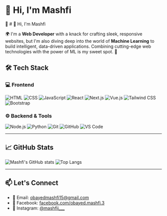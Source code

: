 # 👋 Hi, I'm Mashfi

🚀 # 👋 Hi, I'm Mashfi

🌍 I'm a **Web Developer** with a knack for crafting sleek, responsive websites, but I'm also diving deep into the world of **Machine Learning** to build intelligent, data-driven applications. Combining cutting-edge web technologies with the power of ML is my sweet spot. 🚀


## 🛠 Tech Stack

### 💻 Frontend
![HTML](https://img.shields.io/badge/-HTML5-E34F26?style=flat&logo=html5&logoColor=white)
![CSS](https://img.shields.io/badge/-CSS3-1572B6?style=flat&logo=css3)
![JavaScript](https://img.shields.io/badge/-JavaScript-F7DF1E?style=flat&logo=javascript&logoColor=black)
![React](https://img.shields.io/badge/-React-61DAFB?style=flat&logo=react&logoColor=black)
![Next.js](https://img.shields.io/badge/-Next.js-000000?style=flat&logo=next.js)
![Vue.js](https://img.shields.io/badge/-Vue.js-4FC08D?style=flat&logo=vue.js)
![Tailwind CSS](https://img.shields.io/badge/-Tailwind%20CSS-38B2AC?style=flat&logo=tailwind-css)
![Bootstrap](https://img.shields.io/badge/-Bootstrap-563D7C?style=flat&logo=bootstrap)

### ⚙️ Backend & Tools
![Node.js](https://img.shields.io/badge/-Node.js-339933?style=flat&logo=node.js&logoColor=white)
![Python](https://img.shields.io/badge/-Python-3776AB?style=flat&logo=python&logoColor=white)
![Git](https://img.shields.io/badge/-Git-F05032?style=flat&logo=git&logoColor=white)
![GitHub](https://img.shields.io/badge/-GitHub-181717?style=flat&logo=github)
![VS Code](https://img.shields.io/badge/-VS%20Code-007ACC?style=flat&logo=visual-studio-code)

---

## 📈 GitHub Stats
![Mashfi's GitHub stats](https://github-readme-stats.vercel.app/api?username=MASHFI215&show_icons=true&theme=tokyonight)
![Top Langs](https://github-readme-stats.vercel.app/api/top-langs/?username=MASHFI215&layout=compact&theme=tokyonight)

---

## 📫 Let's Connect

- 📧 Email: obayedmashfi15@gmail.com  
- 📘 Facebook: [facebook.com/obayed.mashfi.3](https://web.facebook.com/obayed.mashfi.3/)  
- 📸 Instagram: [@mashfii___](https://www.instagram.com/mashfii___/)
